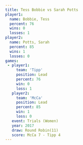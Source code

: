 ```yaml
---
title: Tess Bobbie vs Sarah Potts
player1:            
  name: Bobbie, Tess
  percent: 76       
  wins: 0           
  losses: 1         
player2:            
  name: Potts, Sarah
  percent: 85       
  wins: 1           
  losses: 0         
games:
 - player1:        
     team: 'Tipp'  
     position: Lead
     percent: 76   
     win: 0        
     loss: 1       
   player2:        
     team: 'McCa'  
     position: Lead
     percent: 85   
     win: 1        
     loss: 0       
   event: Trials (Women) 
   year: 2017            
   draw: Round Robin(11) 
   score: McCa 7 - Tipp 4
---
```

